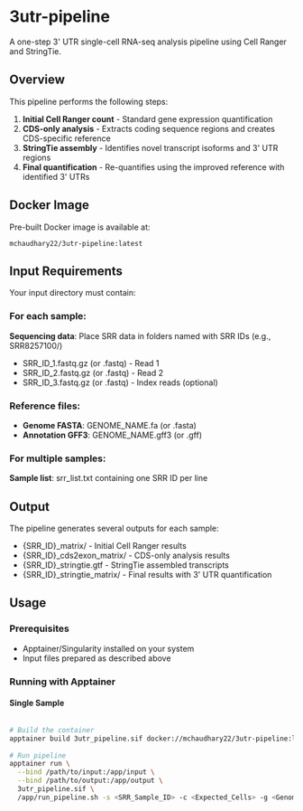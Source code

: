 # 3utr-pipeline
A one-step 3' UTR single-cell RNA-seq analysis pipeline using Cell Ranger and StringTie.

## Overview
This pipeline performs the following steps:

1. **Initial Cell Ranger count** - Standard gene expression quantification
2. **CDS-only analysis** - Extracts coding sequence regions and creates CDS-specific reference
3. **StringTie assembly** - Identifies novel transcript isoforms and 3' UTR regions
4. **Final quantification** - Re-quantifies using the improved reference with identified 3' UTRs

## Docker Image
Pre-built Docker image is available at: 
```
mchaudhary22/3utr-pipeline:latest
```

## Input Requirements
Your input directory must contain:

### For each sample:
**Sequencing data**: Place SRR data in folders named with SRR IDs (e.g., SRR8257100/)
    
- SRR_ID_1.fastq.gz (or .fastq) - Read 1
- SRR_ID_2.fastq.gz (or .fastq) - Read 2
- SRR_ID_3.fastq.gz (or .fastq) - Index reads (optional)

### Reference files:
- **Genome FASTA**: GENOME_NAME.fa (or .fasta)
- **Annotation GFF3**: GENOME_NAME.gff3 (or .gff)

###  For multiple samples:
**Sample list**: srr_list.txt containing one SRR ID per line

## Output

The pipeline generates several outputs for each sample:

- {SRR_ID}_matrix/ - Initial Cell Ranger results
- {SRR_ID}_cds2exon_matrix/ - CDS-only analysis results
- {SRR_ID}_stringtie.gtf - StringTie assembled transcripts
- {SRR_ID}_stringtie_matrix/ - Final results with 3' UTR quantification

## Usage
  
### Prerequisites
- Apptainer/Singularity installed on your system
- Input files prepared as described above

### Running with Apptainer
#### Single Sample
```bash

# Build the container
apptainer build 3utr_pipeline.sif docker://mchaudhary22/3utr-pipeline:latest
      
# Run pipeline
apptainer run \
  --bind /path/to/input:/app/input \
  --bind /path/to/output:/app/output \
  3utr_pipeline.sif \
  /app/run_pipeline.sh -s <SRR_Sample_ID> -c <Expected_Cells> -g <Genome_Name>
      
 

